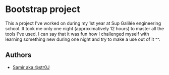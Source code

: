 
# Bootstrap project

This a project I've worked on during my 1st year at Sup Galilée engineering school. It took me only one night (approximatively 12 hours) to master all the tools I've used. I can say that it was fun how I challenged myself with learning something new during one night and try to make a use out of it ^^.

## Authors

- [Samir aka @str0J](https://www.github.com/str0J)
